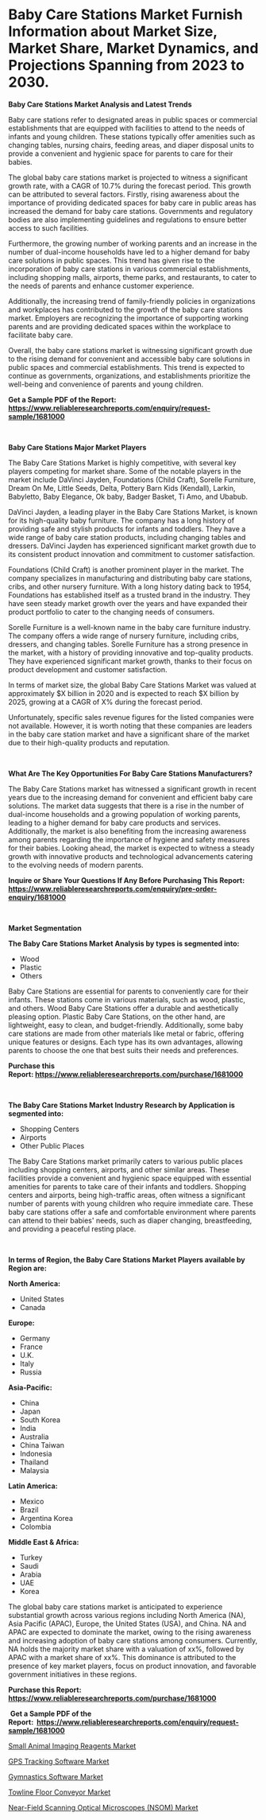 <p><h1>Baby Care Stations Market Furnish Information about Market Size, Market Share, Market Dynamics, and Projections Spanning from 2023 to 2030.</h1></p><p><strong>Baby Care Stations Market Analysis and Latest Trends</strong></p>
<p><p>Baby care stations refer to designated areas in public spaces or commercial establishments that are equipped with facilities to attend to the needs of infants and young children. These stations typically offer amenities such as changing tables, nursing chairs, feeding areas, and diaper disposal units to provide a convenient and hygienic space for parents to care for their babies.</p><p>The global baby care stations market is projected to witness a significant growth rate, with a CAGR of 10.7% during the forecast period. This growth can be attributed to several factors. Firstly, rising awareness about the importance of providing dedicated spaces for baby care in public areas has increased the demand for baby care stations. Governments and regulatory bodies are also implementing guidelines and regulations to ensure better access to such facilities.</p><p>Furthermore, the growing number of working parents and an increase in the number of dual-income households have led to a higher demand for baby care solutions in public spaces. This trend has given rise to the incorporation of baby care stations in various commercial establishments, including shopping malls, airports, theme parks, and restaurants, to cater to the needs of parents and enhance customer experience.</p><p>Additionally, the increasing trend of family-friendly policies in organizations and workplaces has contributed to the growth of the baby care stations market. Employers are recognizing the importance of supporting working parents and are providing dedicated spaces within the workplace to facilitate baby care.</p><p>Overall, the baby care stations market is witnessing significant growth due to the rising demand for convenient and accessible baby care solutions in public spaces and commercial establishments. This trend is expected to continue as governments, organizations, and establishments prioritize the well-being and convenience of parents and young children.</p></p>
<p><strong>Get a Sample PDF of the Report:&nbsp; <a href="https://www.reliableresearchreports.com/enquiry/request-sample/1681000">https://www.reliableresearchreports.com/enquiry/request-sample/1681000</a></strong></p>
<p>&nbsp;</p>
<p><strong>Baby Care Stations Major Market Players</strong></p>
<p><p>The Baby Care Stations Market is highly competitive, with several key players competing for market share. Some of the notable players in the market include DaVinci Jayden, Foundations (Child Craft), Sorelle Furniture, Dream On Me, Little Seeds, Delta, Pottery Barn Kids (Kendall), Larkin, Babyletto, Baby Elegance, Ok baby, Badger Basket, Ti Amo, and Ubabub.</p><p>DaVinci Jayden, a leading player in the Baby Care Stations Market, is known for its high-quality baby furniture. The company has a long history of providing safe and stylish products for infants and toddlers. They have a wide range of baby care station products, including changing tables and dressers. DaVinci Jayden has experienced significant market growth due to its consistent product innovation and commitment to customer satisfaction.</p><p>Foundations (Child Craft) is another prominent player in the market. The company specializes in manufacturing and distributing baby care stations, cribs, and other nursery furniture. With a long history dating back to 1954, Foundations has established itself as a trusted brand in the industry. They have seen steady market growth over the years and have expanded their product portfolio to cater to the changing needs of consumers.</p><p>Sorelle Furniture is a well-known name in the baby care furniture industry. The company offers a wide range of nursery furniture, including cribs, dressers, and changing tables. Sorelle Furniture has a strong presence in the market, with a history of providing innovative and top-quality products. They have experienced significant market growth, thanks to their focus on product development and customer satisfaction.</p><p>In terms of market size, the global Baby Care Stations Market was valued at approximately $X billion in 2020 and is expected to reach $X billion by 2025, growing at a CAGR of X% during the forecast period.</p><p>Unfortunately, specific sales revenue figures for the listed companies were not available. However, it is worth noting that these companies are leaders in the baby care station market and have a significant share of the market due to their high-quality products and reputation.</p></p>
<p>&nbsp;</p>
<p><strong>What Are The Key Opportunities For Baby Care Stations Manufacturers?</strong></p>
<p><p>The Baby Care Stations market has witnessed a significant growth in recent years due to the increasing demand for convenient and efficient baby care solutions. The market data suggests that there is a rise in the number of dual-income households and a growing population of working parents, leading to a higher demand for baby care products and services. Additionally, the market is also benefiting from the increasing awareness among parents regarding the importance of hygiene and safety measures for their babies. Looking ahead, the market is expected to witness a steady growth with innovative products and technological advancements catering to the evolving needs of modern parents.</p></p>
<p><strong>Inquire or Share Your Questions If Any Before Purchasing This Report: <a href="https://www.reliableresearchreports.com/enquiry/pre-order-enquiry/1681000">https://www.reliableresearchreports.com/enquiry/pre-order-enquiry/1681000</a></strong></p>
<p>&nbsp;</p>
<p><strong>Market Segmentation</strong></p>
<p><strong>The Baby Care Stations Market Analysis by types is segmented into:</strong></p>
<p><ul><li>Wood</li><li>Plastic</li><li>Others</li></ul></p>
<p><p>Baby Care Stations are essential for parents to conveniently care for their infants. These stations come in various materials, such as wood, plastic, and others. Wood Baby Care Stations offer a durable and aesthetically pleasing option. Plastic Baby Care Stations, on the other hand, are lightweight, easy to clean, and budget-friendly. Additionally, some baby care stations are made from other materials like metal or fabric, offering unique features or designs. Each type has its own advantages, allowing parents to choose the one that best suits their needs and preferences.</p></p>
<p><strong>Purchase this Report:&nbsp;<a href="https://www.reliableresearchreports.com/purchase/1681000">https://www.reliableresearchreports.com/purchase/1681000</a></strong></p>
<p>&nbsp;</p>
<p><strong>The Baby Care Stations Market Industry Research by Application is segmented into:</strong></p>
<p><ul><li>Shopping Centers</li><li>Airports</li><li>Other Public Places</li></ul></p>
<p><p>The Baby Care Stations market primarily caters to various public places including shopping centers, airports, and other similar areas. These facilities provide a convenient and hygienic space equipped with essential amenities for parents to take care of their infants and toddlers. Shopping centers and airports, being high-traffic areas, often witness a significant number of parents with young children who require immediate care. These baby care stations offer a safe and comfortable environment where parents can attend to their babies' needs, such as diaper changing, breastfeeding, and providing a peaceful resting place.</p></p>
<p>&nbsp;</p>
<p><strong>In terms of Region, the Baby Care Stations Market Players available by Region are:</strong></p>
<p>
    <p> <strong> North America: </strong>
        <ul>
            <li>United States</li>
            <li>Canada</li>
        </ul>
        </p> 
    <p> <strong> Europe: </strong>
        <ul>
            <li>Germany</li>
            <li>France</li>
            <li>U.K.</li>
            <li>Italy</li>
            <li>Russia</li>
        </ul>
        </p> 
    <p> <strong> Asia-Pacific: </strong>
        <ul>
            <li>China</li>
            <li>Japan</li>
            <li>South Korea</li>
            <li>India</li>
            <li>Australia</li>
            <li>China Taiwan</li>
            <li>Indonesia</li>
            <li>Thailand</li>
            <li>Malaysia</li>
        </ul>
        </p> 
    <p> <strong> Latin America: </strong>
        <ul>
            <li>Mexico</li>
            <li>Brazil</li>
            <li>Argentina Korea</li>
            <li>Colombia</li>
        </ul>
        </p> 
    <p> <strong> Middle East & Africa: </strong>
        <ul>
            <li>Turkey</li>
            <li>Saudi</li>
            <li>Arabia</li>
            <li>UAE</li>
            <li>Korea</li>
        </ul>
    </p>
    </p>
<p><p>The global baby care stations market is anticipated to experience substantial growth across various regions including North America (NA), Asia Pacific (APAC), Europe, the United States (USA), and China. NA and APAC are expected to dominate the market, owing to the rising awareness and increasing adoption of baby care stations among consumers. Currently, NA holds the majority market share with a valuation of xx%, followed by APAC with a market share of xx%. This dominance is attributed to the presence of key market players, focus on product innovation, and favorable government initiatives in these regions.</p></p>
<p><strong>Purchase this Report: <a href="https://www.reliableresearchreports.com/purchase/1681000">https://www.reliableresearchreports.com/purchase/1681000</a></strong></p>
<p>&nbsp;<strong>Get a Sample PDF of the Report:&nbsp;&nbsp;<a href="https://www.reliableresearchreports.com/enquiry/request-sample/1681000">https://www.reliableresearchreports.com/enquiry/request-sample/1681000</a></strong></p>
<p><strong></strong></p>
<p><p><a href="https://github.com/santosh758595/Market-Research-Report-List-1/blob/main/small-animal-imaging-reagents-market.md">Small Animal Imaging Reagents Market</a></p><p><a href="https://medium.com/@adealoshi97/gps-tracking-software-market-size-cagr-trends-2024-2030-13aa9e600c78">GPS Tracking Software Market</a></p><p><a href="https://medium.com/@kcekkboop72786/gymnastics-software-market-size-cagr-trends-2024-2030-684d397fe223">Gymnastics Software Market</a></p><p><a href="https://www.linkedin.com/pulse/towline-floor-conveyor-market-share-amp-new-trends-analysis-dngmc/">Towline Floor Conveyor Market</a></p><p><a href="https://github.com/Chiragrp25/Market-Research-Report-List-1/blob/main/near-field-scanning-optical-microscopes-nsom-market.md">Near-Field Scanning Optical Microscopes (NSOM) Market</a></p></p>